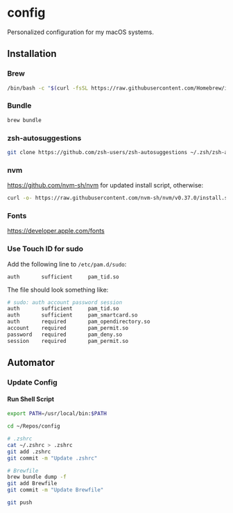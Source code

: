 # config

Personalized configuration for my macOS systems.

## Installation

### Brew

```sh
/bin/bash -c "$(curl -fsSL https://raw.githubusercontent.com/Homebrew/install/master/install.sh)"
```

### Bundle

```sh
brew bundle
```

### zsh-autosuggestions

```sh
git clone https://github.com/zsh-users/zsh-autosuggestions ~/.zsh/zsh-autosuggestions
```

### nvm

https://github.com/nvm-sh/nvm for updated install script, otherwise:

```sh
curl -o- https://raw.githubusercontent.com/nvm-sh/nvm/v0.37.0/install.sh | bash
```

### Fonts

https://developer.apple.com/fonts

### Use Touch ID for sudo

Add the following line to `/etc/pam.d/sudo`:

```
auth       sufficient     pam_tid.so
```

The file should look something like:

```sh
# sudo: auth account password session
auth       sufficient     pam_tid.so
auth       sufficient     pam_smartcard.so
auth       required       pam_opendirectory.so
account    required       pam_permit.so
password   required       pam_deny.so
session    required       pam_permit.so
```

## Automator

### Update Config

#### Run Shell Script

```sh
export PATH=/usr/local/bin:$PATH

cd ~/Repos/config

# .zshrc
cat ~/.zshrc > .zshrc
git add .zshrc
git commit -m "Update .zshrc"

# Brewfile
brew bundle dump -f
git add Brewfile
git commit -m "Update Brewfile"

git push
```
